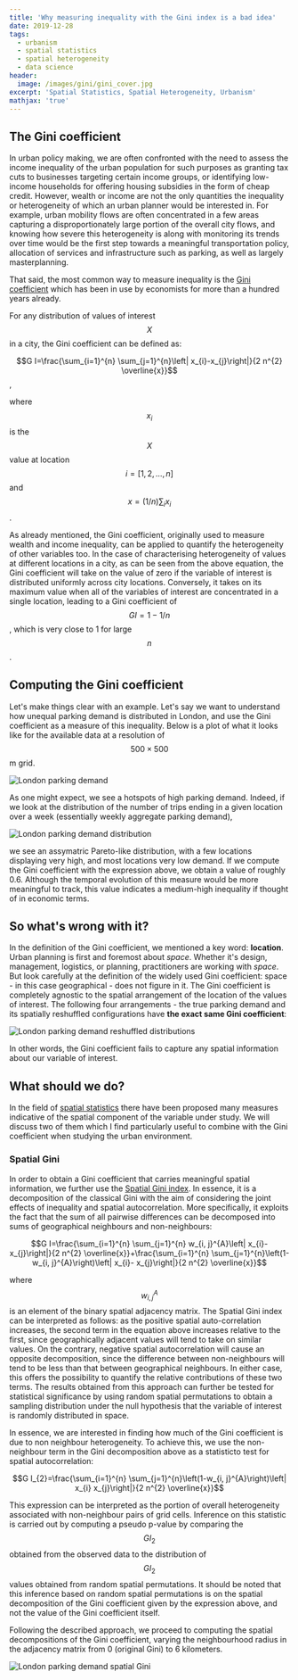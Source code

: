 ```yaml
---
title: 'Why measuring inequality with the Gini index is a bad idea'
date: 2019-12-28
tags:
  - urbanism
  - spatial statistics
  - spatial heterogeneity
  - data science
header:
  image: /images/gini/gini_cover.jpg
excerpt: 'Spatial Statistics, Spatial Heterogeneity, Urbanism'
mathjax: 'true'
---
```


## The Gini coefficient

In urban policy making, we are often confronted with the need to assess the income inequality of the urban population for such purposes as granting tax cuts to businesses targeting certain income groups, or identifying low-income households for offering housing subsidies in the form of cheap credit.
However, wealth or income are not the only quantities the inequality or heterogeneity of which an urban planner would be interested in. For example, urban mobility flows are often concentrated in a few areas capturing a disproportionately large portion of the overall city flows, and knowing how severe this heterogeneity is along with monitoring its trends over time would be the first step towards a meaningful transportation policy, allocation of services and infrastructure such as parking, as well as largely masterplanning.

That said, the most common way to measure inequality is the [Gini coefficient](https://en.wikipedia.org/wiki/Gini_coefficient) which has been in use by economists for more than a hundred years already.

For any distribution of values of interest $$X$$ in a city, the Gini coefficient can be defined as:

$$G I=\frac{\sum_{i=1}^{n} \sum_{j=1}^{n}\left| x_{i}-x_{j}\right|}{2 n^{2} \overline{x}}$$,

where $$x_i$$ is the $$X$$ value at location $$i=[1,2, \ldots, n]$$ and $$x=(1 / n) \sum_{i} x_{i}$$.

As already mentioned, the Gini coefficient, originally used to measure wealth and income inequality, can be  applied  to  quantify  the  heterogeneity  of  other  variables  too.  In  the  case  of characterising heterogeneity of values at different locations in a city, as can be seen from the above equation, the Gini coefficient will take on the value of zero if the variable of interest is distributed uniformly across city locations. Conversely, it takes on its maximum value when all of the variables of interest  are  concentrated  in  a  single  location,  leading  to  a  Gini  coefficient  of $$GI=1−1/n$$, which is very close to 1 for large $$n$$. 

## Computing the Gini coefficient

Let's make things clear with an example. Let's say we want to understand how unequal parking demand is distributed in London, and use the Gini coefficient as a measure of this inequality. Below is a plot of what it looks like for the available data at a resolution of $$500 \times 500$$m grid.

<img src="{{ site.url }}{{ site.baseurl }}/images/gini/sorted0.jpg" alt="London parking demand">

As one might expect, we see a hotspots of high parking demand. Indeed, if we look at the distribution of the number of trips ending in a given location over a week (essentially weekly aggregate parking demand), 

<img src="{{ site.url }}{{ site.baseurl }}/images/gini/Flow_dist.jpg" alt="London parking demand distribution">

we see an assymatric Pareto-like distribution, with a few locations displaying very high, and most locations very low demand. If we compute the Gini coefficient with the expression above, we obtain a value of roughly 0.6. Although the temporal evolution of this measure would be more meaningful to track, this value indicates a medium-high inequality if thought of in economic terms.

## So what's wrong with it?

In the definition of the Gini coefficient, we mentioned a key word: **location**. Urban planning is first and foremost about *space*. Whether it's design, management, logistics, or planning, practitioners are working with *space*. But look carefully at the definition of the widely used Gini coefficient: space - in this case geographical - does not figure in it. The Gini coefficient is completely agnostic to the spatial arrangement of the location of the values of interest. The following four arrangements - the true parking demand and its spatially reshuffled configurations have **the exact same Gini coefficient**:

<img src="{{ site.url }}{{ site.baseurl }}/images/gini/shuffled.jpg" alt="London parking demand reshuffled distributions">

In other words, the Gini coefficient fails to capture any spatial information about our variable of interest.

## What should we do?

In the field of [spatial statistics](https://en.wikipedia.org/wiki/Spatial_analysis) there have been proposed many measures indicative of the spatial component of the variable under study. We will discuss two of them which I find particularly useful to combine with the Gini coefficient when studying the urban environment.

### Spatial Gini

In  order  to  obtain  a  Gini  coefficient  that  carries  meaningful  spatial  information, we further use the [Spatial Gini index](https://www.researchgate.net/publication/233650148_A_spatial_decomposition_of_the_Gini_coefficient). In essence, it is a decomposition of the classical Gini with the aim of considering the joint effects of inequality and spatial autocorrelation. More specifically, it exploits the fact that the sum of all pairwise differences can be decomposed into sums of geographical neighbours and non-neighbours:

$$G I=\frac{\sum_{i=1}^{n} \sum_{j=1}^{n} w_{i, j}^{A}\left| x_{i}- x_{j}\right|}{2 n^{2} \overline{x}}+\frac{\sum_{i=1}^{n} \sum_{j=1}^{n}\left(1-w_{i, j}^{A}\right)\left| x_{i}- x_{j}\right|}{2 n^{2} \overline{x}}$$

where $$w_{i, j}^{A}$$ is an element of the binary spatial adjacency matrix.
The Spatial Gini index can be interpreted as follows: as the positive spatial auto-correlation increases, the second term in the equation above increases relative to the first, since geographically adjacent values will tend to take on similar values. On the contrary, negative spatial autocorrelation will cause an opposite decomposition, since the difference between non-neighbours will tend to be less than that between geographical neighbours. In either case, this offers the possibility to quantify the relative contributions of these two terms. The results obtained from this approach can further be tested for statistical significance by using random spatial permutations to obtain a sampling distribution under the null hypothesis that the variable of interest is randomly distributed in space.

In  essence,  we  are  interested  in  finding  how  much  of  the  Gini  coefficient  is  due  to non neighbour heterogeneity. To achieve this, we use the non-neighbour term in the Gini decomposition above as a statisticto test for spatial autocorrelation:

$$G I_{2}=\frac{\sum_{i=1}^{n} \sum_{j=1}^{n}\left(1-w_{i, j}^{A}\right)\left| x_{i} x_{j}\right|}{2 n^{2} \overline{x}}$$

This expression can be interpreted as the portion of overall heterogeneity associated with non-neighbour pairs of grid cells. Inference on this statistic is carried out by computing a pseudo p-value by comparing the $$GI_2$$ obtained from the observed data to the distribution of $$GI_2$$ values obtained from random spatial permutations. It should be noted that this inference based on random spatial permutations is on the spatial decomposition of the Gini coefficient given by the expression above, and not the value of the Gini coefficient itself.

Following the described approach, we proceed to computing the spatial decompositions of the Gini coefficient, varying the  neighbourhood  radius  in  the  adjacency matrix  from  0 (original Gini)  to  6  kilometers.

<img src="{{ site.url }}{{ site.baseurl }}/images/gini/Ginis.jpg" alt="London parking demand spatial Gini">
